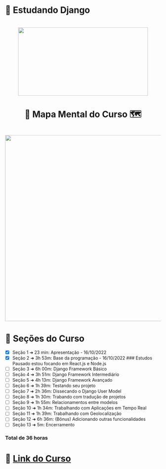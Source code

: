 # 🐍 Estudando Django 

<h1 align="center">
  <img width=420 height= 220 src="https://user-images.githubusercontent.com/60453269/196063898-20ca792c-ce3e-451e-8c18-ba4b3f1fb711.jpg">

</h1>

<h1 align="center">
   🧠 Mapa Mental do Curso 🗺
</h1>
<h1 align="center">
<img width=800 height= 600 src="https://user-images.githubusercontent.com/60453269/196063507-bb1ceb17-e6ae-426f-8f38-ac3ca0a10a1a.png">
</h1>

# 🧅 Seções do Curso
- [x] Seção 1 ➜ 23 min: Apresentação - 16/10/2022
- [x] Seção 2 ➜ 3h 53m: Base da programação - 16/10/2022  ### Estudos Pausado estou focando em React.js e Node.js
- [ ] Seção 3 ➜ 6h 00m: Django Framework Básico
- [ ] Seção 4 ➜ 3h 51m: Django Framework Intermediário 
- [ ] Seção 5 ➜ 4h 13m: Django Framework Avançado
- [ ] Seção 6 ➜ 1h 39m: Testando seu projeto
- [ ] Seção 7 ➜ 2h 36m: Dissecando o Django User Model  
- [ ] Seção 8 ➜ 1h 30m: Trabando com tradução de projetos
- [ ] Seção 9 ➜ 1h 55m: Relacionamentos entre modelos
- [ ] Seção 10 ➜ 1h 34m: Trabalhando com Aplicações em Tempo Real 
- [ ] Seção 11 ➜ 1h 39m: Trabalhando com Geolocalização
- [ ] Seção 12 ➜ 6h 36m: (Bônus) Adicionando outras funcionalidades 
- [ ] Seção 13 ➜ 5m: Encerramento

### Total de 36 horas

# 🍇 [Link do Curso](https://www.udemy.com/share/101Xty3@CrxpTUAosJOwkxWauJTLY2xhYko7Tb3hxj53gv2lQnXW3L3RRGPVWI19cYQyxVXc/)
